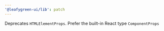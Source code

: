```yaml
---
'@leafygreen-ui/lib': patch
---
```


Deprecates `HTMLElementProps`. Prefer the built-in React type `ComponentProps`
